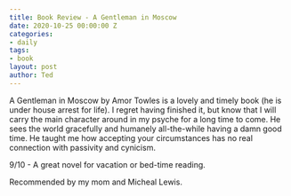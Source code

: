 ```yaml
---
title: Book Review - A Gentleman in Moscow
date: 2020-10-25 00:00:00 Z
categories:
- daily
tags:
- book
layout: post
author: Ted
---
```


A Gentleman in Moscow by Amor Towles is a lovely and timely book (he is under house arrest for life). I regret having finished it, but know that I will carry the main character around in my psyche for a long time to come. He sees the world gracefully and humanely all-the-while having a damn good time. He taught me how accepting your circumstances has no real connection with passivity and cynicism.

9/10 - A great novel for vacation or bed-time reading. 

Recommended by my mom and Micheal Lewis. 